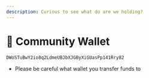 ```yaml
---
description: Curious to see what do are we holding?
---
```


# 🏦 Community Wallet

```
DWoSTuBwY2io8q2LdmeUBJbXJGByXiGUasPp141Rry82
```

* Please be careful what wallet you transfer funds to
